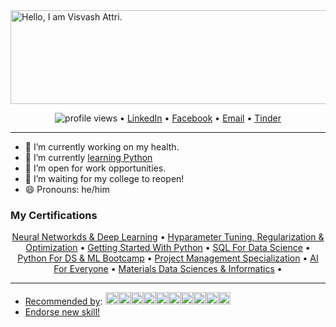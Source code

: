 <html>
  
<head>
</head>

<body>
<a href="https://github.com/visvash?tab=repositories"><img border="0" alt="Hello, I am Visvash Attri." src="https://user-images.githubusercontent.com/44068838/102277599-879acc00-3f4e-11eb-99df-5778f1fbbd9d.png" width="1250" height="150"></a>

<p align="center">
  <img src="https://gpvc.arturio.dev/sw-yx" alt="profile views"> •  
  <a href="https://www.linkedin.com/in/visvash-attri/">LinkedIn</a>  •
  <a href="https://www.facebook.com/visvash.attri/">Facebook</a> •
  <a href="mailto:visvashattri303@gmail.com">Email</a> •
  <a href="https://www.homemade-gifts-made-easy.com/image-files/funny-love-quotes-vitamin-me.png">Tinder</a>
</p>

---

- 🔭 I’m currently working on my health.
- 🌱 I’m currently [learning Python](https://www.coursera.org/learn/python-data/home/welcome)
- 👯 I’m open for work opportunities.
- 🤔 I’m waiting for my college to reopen!
- 😄 Pronouns: he/him

<!--START_SECTION:endorsements-->

  ### My Certifications
  <p align="center">
    <a href="https://www.coursera.org/account/accomplishments/verify/YUQ4PG6W2BUD">Neural Networkds & Deep Learning</a> •
    <a href="https://www.coursera.org/account/accomplishments/verify/VYBTNSED6J52">Hyparameter Tuning, Regularization & Optimization</a> •
    <a href="https://www.coursera.org/account/accomplishments/verify/E7R4CT7R6FF8">Getting Started With Python</a> •
    <a href="https://www.coursera.org/account/accomplishments/verify/6VT9V8TJAS6V">SQL For Data Science</a> •
    <a href="https://www.udemy.com/certificate/UC-da98546b-09e1-47d0-8269-ef81c9e9abd5/">Python For DS & ML Bootcamp</a> •
    <a href="https://www.coursera.org/account/accomplishments/specialization/FQG294ZB7JE8">Project Management Specialization</a> •
    <a href="https://www.coursera.org/account/accomplishments/verify/9SDA8R2678YQ">AI For Everyone</a> •
    <a href="https://www.coursera.org/account/accomplishments/verify/YX4GY3RAZKRN">Materials Data Sciences & Informatics</a> •
  </p>
  
---
  <ul>
<li><a href="https://www.coursera.org/account/accomplishments/verify/E7R4CT7R6FF8">Recommended by</a>: <img src=https://avatars2.githubusercontent.com/u/6764957?u=97ad815028595b73b06ee4b0510e66bbe391228d&v=4&s=20 height=20 /><img src=https://avatars3.githubusercontent.com/u/352113?u=ea0c618b9f1fc382c5043ac01818c0c7d6166bb5&v=4&s=20 height=20 /><img src=https://avatars3.githubusercontent.com/u/27310414?u=1b873ee188b78d2728e35e4df02676e69bc3734c&v=4&s=20 height=20 /><img src=https://avatars3.githubusercontent.com/u/43115551?u=5d858e6a161ee6fc410002509eb7292a7adab984&v=4&s=20 height=20 /><img src=https://avatars3.githubusercontent.com/u/46257169?u=083fd59d92e5bf15ac822493d7873b9e984cac3e&v=4&s=20 height=20 /><img src=https://avatars0.githubusercontent.com/u/17511710?u=043d69cc50a9a791118f2e414ee83f51a31f355a&v=4&s=20 height=20 /><img src=https://avatars0.githubusercontent.com/u/5923706?u=d947ee44ca977ca2b7e6ba4188d0b814d64e6a08&v=4&s=20 height=20 /><img src=https://avatars1.githubusercontent.com/u/22770735?u=c7c8d8e372a0633ff094874c59beb2f98813624f&v=4&s=20 height=20 /><img src=https://avatars0.githubusercontent.com/u/36571203?u=74ff14e3856ff9aeed35bb605a8c1cdac4d00891&v=4&s=20 height=20 /><img src=https://avatars0.githubusercontent.com/u/51212164?u=6fa3388c92d3ae571d143ab2dae3fb0ee26a50b3&v=4&s=20 height=20 /></li>
  <li><a href="https://github.com/sw-yx/sw-yx/issues/new?assignees=&labels=&template=endorsement-template.md&title=Endorse%3A+SKILL_HERE">Endorse new skill!</a></li>
  </ul>
  <!--END_SECTION:endorsements-->
  
</body>
</html>
